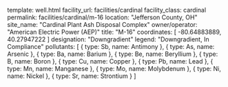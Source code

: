 template: well.html
facility_url: facilities/cardinal
facility_class: cardinal
permalink: facilities/cardinal/m-16
location: "Jefferson County, OH"
site_name: "Cardinal Plant Ash Disposal Complex"
owner/operator: "American Electric Power (AEP)"
title: "M-16"
coordinates: [
  -80.64883889,
  40.27947222
]
designation: "Downgradient"
legend: "Downgradient, In Compliance"
pollutants: [
{
  type: Sb,
  name: Antimony
},
{
  type: As,
  name: Arsenic
},
{
  type: Ba,
  name: Barium
},
{
  type: Be,
  name: Beryllium
},
{
  type: B,
  name: Boron
},
{
  type: Cu,
  name: Copper
},
{
  type: Pb,
  name: Lead
},
{
  type: Mn,
  name: Manganese
},
{
  type: Mo,
  name: Molybdenum
},
{
  type: Ni,
  name: Nickel
},
{
  type: Sr,
  name: Strontium
}
]
